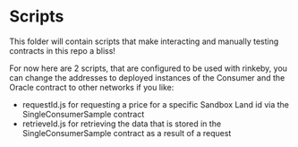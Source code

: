 # Scripts

This folder will contain scripts that make interacting and manually testing contracts in this repo a bliss!


For now here are 2 scripts, that are configured to be used with rinkeby, you can change the addresses 
to deployed instances of the Consumer and the Oracle contract to other networks if you like:
<ul>
<li> requestId.js for requesting a price for a specific Sandbox Land id via the SingleConsumerSample contract
<li> retrieveId.js for retrieving the data that is stored in the SingleConsumerSample contract as a result of a request
</ul>

